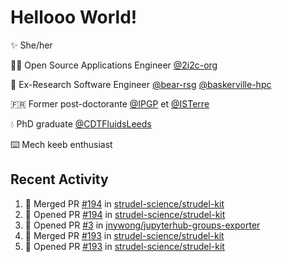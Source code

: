 # Hellooo World!

✨ She/her

👩‍💻 Open Source Applications Engineer [@2i2c-org](https://2i2c.org/)

🐻 Ex-Research Software Engineer [@bear-rsg](https://github.com/bear-rsg) [@baskerville-hpc](https://github.com/baskerville-hpc) 

🇫🇷 Former post-doctorante [@IPGP](https://github.com/IPGP) et [@ISTerre](https://www.isterre.fr/) 

💧 PhD graduate [@CDTFluidsLeeds](https://fluid-dynamics.leeds.ac.uk/) 

⌨️ Mech keeb enthusiast 

## Recent Activity 

<!--START_SECTION:activity-->
1. 🎉 Merged PR [#194](https://github.com/strudel-science/strudel-kit/pull/194) in [strudel-science/strudel-kit](https://github.com/strudel-science/strudel-kit)
2. 💪 Opened PR [#194](https://github.com/strudel-science/strudel-kit/pull/194) in [strudel-science/strudel-kit](https://github.com/strudel-science/strudel-kit)
3. 💪 Opened PR [#3](https://github.com/jnywong/jupyterhub-groups-exporter/pull/3) in [jnywong/jupyterhub-groups-exporter](https://github.com/jnywong/jupyterhub-groups-exporter)
4. 🎉 Merged PR [#193](https://github.com/strudel-science/strudel-kit/pull/193) in [strudel-science/strudel-kit](https://github.com/strudel-science/strudel-kit)
5. 💪 Opened PR [#193](https://github.com/strudel-science/strudel-kit/pull/193) in [strudel-science/strudel-kit](https://github.com/strudel-science/strudel-kit)
<!--END_SECTION:activity-->
